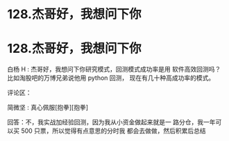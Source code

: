 # 128.杰哥好，我想问下你

# 128.杰哥好，我想问下你

白杨 H : 杰哥好，我想问下你研究模式，回测模式成功率是用 软件高效回测吗？比如淘股吧的万博兄弟说他用 python 回测， 现在有几十种高成功率的模式。

评论区：

简微坚 : 真心佩服[抱拳][抱拳]

回答：不，我实战加经验回测，因为我从小资金做起来就是一 路分仓，我一年可以买 500 只票，所以觉得有点意思的分时我 都会去做做，然后积累后总结